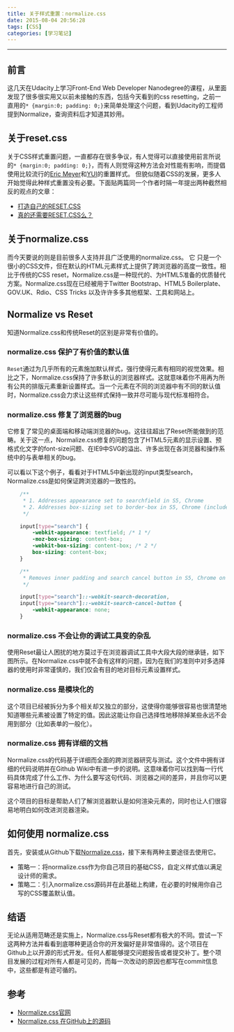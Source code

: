 ```yaml
---
title: 关于样式重置：normalize.css
date: 2015-08-04 20:56:28
tags: [CSS]
categories: [学习笔记]
---
```



------
## 前言 
这几天在Udacity上学习Front-End Web Developer Nanodegree的课程，从里面发现了很多很实用又以前未接触的东西，包括今天看到的css resetting，之前一直用的`* {margin:0; padding: 0;}`来简单处理这个问题，看到Udacity的工程师提到Normalize，查询资料后才知道其妙用。



关于reset.css
-----------

关于CSS样式重置问题，一直都存在很多争议，有人觉得可以直接使用前言所说的`* {margin:0; padding: 0;}`，而有人则觉得这种方法会对性能有影响，而提倡使用比较流行的[Eric Meyer][1]和[YUI][2]的重置样式。
但貌似随着CSS的发展，更多人开始觉得此种样式重置没有必要。下面贴两篇同一个作者时隔一年提出两种截然相反的观点的文章：

 - [打造自己的RESET.CSS][3]
 - [真的还需要RESET.CSS么？][4]

关于normalize.css
---------------

 而今天要说的则是目前很多人支持并且广泛使用的normalize.css。
它 只是一个很小的CSS文件，但在默认的HTML元素样式上提供了跨浏览器的高度一致性。相比于传统的CSS reset，Normalize.css是一种现代的、为HTML5准备的优质替代方案。Normalize.css现在已经被用于Twitter Bootstrap、HTML5 Boilerplate、GOV.UK、Rdio、CSS Tricks 以及许许多多其他框架、工具和网站上。

## Normalize vs Reset ##
知道Normalize.css和传统Reset的区别是非常有价值的。

### normalize.css 保护了有价值的默认值

`Reset`通过为几乎所有的元素施加默认样式，强行使得元素有相同的视觉效果。相比之下，Normalize.css保持了许多默认的浏览器样式。这就意味着你不用再为所有公共的排版元素重新设置样式。当一个元素在不同的浏览器中有不同的默认值时，Normalize.css会力求让这些样式保持一致并尽可能与现代标准相符合。

### normalize.css 修复了浏览器的bug

它修复了常见的桌面端和移动端浏览器的bug。这往往超出了Reset所能做到的范畴。关于这一点，Normalize.css修复的问题包含了HTML5元素的显示设置、预格式化文字的font-size问题、在IE9中SVG的溢出、许多出现在各浏览器和操作系统中的与表单相关的bug。

可以看以下这个例子，看看对于HTML5中新出现的input类型search，Normalize.css是如何保证跨浏览器的一致性的。
  
``` css
    /**  
     * 1. Addresses appearance set to searchfield in S5, Chrome  
     * 2. Addresses box-sizing set to border-box in S5, Chrome (include -moz to future-proof)  
     */

    input[type="search"] {   
        -webkit-appearance: textfield; /* 1 */  
        -moz-box-sizing: content-box;   
        -webkit-box-sizing: content-box; /* 2 */   
        box-sizing: content-box; 
    }

    /**  
     * Removes inner padding and search cancel button in S5, Chrome on OS X  
     */

    input[type="search"]::-webkit-search-decoration, 
    input[type="search"]::-webkit-search-cancel-button {  
        -webkit-appearance: none; 
    }
```

### normalize.css 不会让你的调试工具变的杂乱

使用Reset最让人困扰的地方莫过于在浏览器调试工具中大段大段的继承链，如下图所示。在Normalize.css中就不会有这样的问题，因为在我们的准则中对多选择器的使用时非常谨慎的，我们仅会有目的地对目标元素设置样式。

### normalize.css 是模块化的

这个项目已经被拆分为多个相关却又独立的部分，这使得你能够很容易也很清楚地知道哪些元素被设置了特定的值。因此这能让你自己选择性地移除掉某些永远不会用到部分（比如表单的一般化）。

### normalize.css 拥有详细的文档

Normalize.css的代码基于详细而全面的跨浏览器研究与测试。这个文件中拥有详细的代码说明并在Github Wiki中有进一步的说明。这意味着你可以找到每一行代码具体完成了什么工作、为什么要写这句代码、浏览器之间的差异，并且你可以更容易地进行自己的测试。

这个项目的目标是帮助人们了解浏览器默认是如何渲染元素的，同时也让人们很容易地明白如何改进浏览器渲染。
    
  
## 如何使用 normalize.css ##
首先，安装或从Github下载[Normalize.css][5]，接下来有两种主要途径去使用它。

 - 策略一：将normalize.css作为你自己项目的基础CSS，自定义样式值以满足设计师的需求。
 - 策略二：引入normalize.css源码并在此基础上构建，在必要的时候用你自己写的CSS覆盖默认值。
 
## 结语 ##
无论从适用范畴还是实施上，Normalize.css与Reset都有极大的不同。尝试一下这两种方法并看看到底哪种更适合你的开发偏好是非常值得的。这个项目在Github上以开源的形式开发。任何人都能够提交问题报告或者提交补丁。整个项目发展的过程对所有人都是可见的，而每一次改动的原因也都写在commit信息中，这些都是有迹可循的。

## 参考 ##

 - [Normalize.css官网][6]
 - [Normalize.css 在GitHub上的源码][7]



  [1]: http://meyerweb.com/eric/thoughts/2007/04/14/reworked-reset/
  [2]: http://yui.github.io/yui2/
  [3]: http://shawphy.com/2009/03/my-own-reset-css.html
  [4]: http://shawphy.com/2010/09/no-css-reset.html
  [5]: http://necolas.github.io/normalize.css/
  [6]: http://nicolasgallagher.com/about-normalize-.html
  [7]: https://github.com/necolas/normalize.css